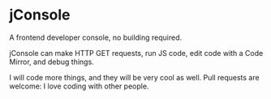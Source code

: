 # jConsole
A frontend developer console, no building required.

jConsole can make HTTP GET requests, run JS code, edit code with a Code Mirror, and debug things.

I will code more things, and they will be very cool as well.
Pull requests are welcome: I love coding with other people.
